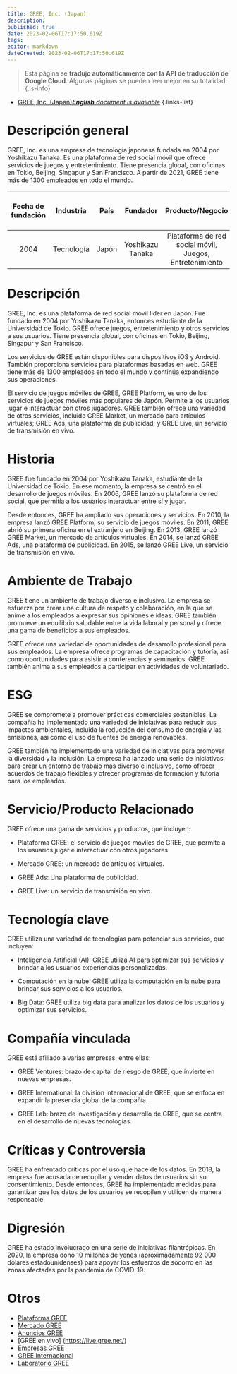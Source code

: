 ```yaml
---
title: GREE, Inc. (Japan)
description: 
published: true
date: 2023-02-06T17:17:50.619Z
tags: 
editor: markdown
dateCreated: 2023-02-06T17:17:50.619Z
---
```


> Esta página se **tradujo automáticamente con la API de traducción de Google Cloud**.
Algunas páginas se pueden leer mejor en su totalidad.{.is-info}



- [GREE, Inc. (Japan)***English** document is available*](/en/Knowledge-base/Dictionary/Company/gree-inc-japan)
{.links-list}


# Descripción general

GREE, Inc. es una empresa de tecnología japonesa fundada en 2004 por Yoshikazu Tanaka. Es una plataforma de red social móvil que ofrece servicios de juegos y entretenimiento. Tiene presencia global, con oficinas en Tokio, Beijing, Singapur y San Francisco. A partir de 2021, GREE tiene más de 1300 empleados en todo el mundo.

| Fecha de fundación | Industria | País | Fundador | Producto/Negocio | Número de empleados | Ubicación de la Sede | Sitio web de la empresa |
| :-----------------: | :-----: | :-----: | :----: | :---------------: | :-----------------: | :-------------------------------------: | :---------------: |
| 2004 | Tecnología | Japón | Yoshikazu Tanaka | Plataforma de red social móvil, Juegos, Entretenimiento | 1300+ | Tokio, Japón | [GREE, Inc.](https://corp.gree.net/en/) |

# Descripción

GREE, Inc. es una plataforma de red social móvil líder en Japón. Fue fundado en 2004 por Yoshikazu Tanaka, entonces estudiante de la Universidad de Tokio. GREE ofrece juegos, entretenimiento y otros servicios a sus usuarios. Tiene presencia global, con oficinas en Tokio, Beijing, Singapur y San Francisco.

Los servicios de GREE están disponibles para dispositivos iOS y Android. También proporciona servicios para plataformas basadas en web. GREE tiene más de 1300 empleados en todo el mundo y continúa expandiendo sus operaciones.

El servicio de juegos móviles de GREE, GREE Platform, es uno de los servicios de juegos móviles más populares de Japón. Permite a los usuarios jugar e interactuar con otros jugadores. GREE también ofrece una variedad de otros servicios, incluido GREE Market, un mercado para artículos virtuales; GREE Ads, una plataforma de publicidad; y GREE Live, un servicio de transmisión en vivo.

# Historia

GREE fue fundado en 2004 por Yoshikazu Tanaka, estudiante de la Universidad de Tokio. En ese momento, la empresa se centró en el desarrollo de juegos móviles. En 2006, GREE lanzó su plataforma de red social, que permitía a los usuarios interactuar entre sí y jugar.

Desde entonces, GREE ha ampliado sus operaciones y servicios. En 2010, la empresa lanzó GREE Platform, su servicio de juegos móviles. En 2011, GREE abrió su primera oficina en el extranjero en Beijing. En 2013, GREE lanzó GREE Market, un mercado de artículos virtuales. En 2014, se lanzó GREE Ads, una plataforma de publicidad. En 2015, se lanzó GREE Live, un servicio de transmisión en vivo.

# Ambiente de Trabajo

GREE tiene un ambiente de trabajo diverso e inclusivo. La empresa se esfuerza por crear una cultura de respeto y colaboración, en la que se anime a los empleados a expresar sus opiniones e ideas. GREE también promueve un equilibrio saludable entre la vida laboral y personal y ofrece una gama de beneficios a sus empleados.

GREE ofrece una variedad de oportunidades de desarrollo profesional para sus empleados. La empresa ofrece programas de capacitación y tutoría, así como oportunidades para asistir a conferencias y seminarios. GREE también anima a sus empleados a participar en actividades de voluntariado.

# ESG

GREE se compromete a promover prácticas comerciales sostenibles. La compañía ha implementado una variedad de iniciativas para reducir sus impactos ambientales, incluida la reducción del consumo de energía y las emisiones, así como el uso de fuentes de energía renovables.

GREE también ha implementado una variedad de iniciativas para promover la diversidad y la inclusión. La empresa ha lanzado una serie de iniciativas para crear un entorno de trabajo más diverso e inclusivo, como ofrecer acuerdos de trabajo flexibles y ofrecer programas de formación y tutoría para los empleados.

# Servicio/Producto Relacionado

GREE ofrece una gama de servicios y productos, que incluyen:

- Plataforma GREE: el servicio de juegos móviles de GREE, que permite a los usuarios jugar e interactuar con otros jugadores.

- Mercado GREE: un mercado de artículos virtuales.

- GREE Ads: Una plataforma de publicidad.

- GREE Live: un servicio de transmisión en vivo.

# Tecnología clave

GREE utiliza una variedad de tecnologías para potenciar sus servicios, que incluyen:

- Inteligencia Artificial (AI): GREE utiliza AI para optimizar sus servicios y brindar a los usuarios experiencias personalizadas.

- Computación en la nube: GREE utiliza la computación en la nube para brindar sus servicios a los usuarios.

- Big Data: GREE utiliza big data para analizar los datos de los usuarios y optimizar sus servicios.

# Compañía vinculada

GREE está afiliado a varias empresas, entre ellas:

- GREE Ventures: brazo de capital de riesgo de GREE, que invierte en nuevas empresas.

- GREE International: la división internacional de GREE, que se enfoca en expandir la presencia global de la compañía.

- GREE Lab: brazo de investigación y desarrollo de GREE, que se centra en el desarrollo de nuevas tecnologías.

# Críticas y Controversia

GREE ha enfrentado críticas por el uso que hace de los datos. En 2018, la empresa fue acusada de recopilar y vender datos de usuarios sin su consentimiento. Desde entonces, GREE ha implementado medidas para garantizar que los datos de los usuarios se recopilen y utilicen de manera responsable.

# Digresión

GREE ha estado involucrado en una serie de iniciativas filantrópicas. En 2020, la empresa donó 10 millones de yenes (aproximadamente 92 000 dólares estadounidenses) para apoyar los esfuerzos de socorro en las zonas afectadas por la pandemia de COVID-19.

# Otros

- [Plataforma GREE](https://gree-platform.com/)
- [Mercado GREE](https://market.gree.net/)
- [Anuncios GREE](https://ads.gree.net/)
- [GREE en vivo] (https://live.gree.net/)
- [Empresas GREE](https://ventures.gree.net/)
- [GREE Internacional](https://international.gree.net/)
- [Laboratorio GREE](https://lab.gree.net/)